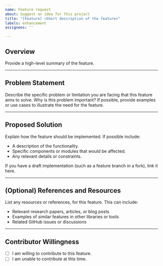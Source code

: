 ```yaml
---
name: Feature request
about: Suggest an idea for this project
title: "[Feature] <Short description of the feature>"
labels: enhancement
assignees: ''

---
```


## **Overview**
Provide a high-level summary of the feature.

---

## **Problem Statement**
Describe the specific problem or limitation you are facing that this feature aims to solve. Why is this problem important? If possible, provide examples or use cases to illustrate the need for the feature.

---

## **Proposed Solution**
Explain how the feature should be implemented. If possible include:
- A description of the functionality.
- Specific components or modules that would be affected.
- Any relevant details or constraints.

If you have a draft implementation (such as a feature branch in a fork), link it here.

---

## **(Optional) References and Resources**
List any resources or references, for this feature. This can include:
- Relevant research papers, articles, or blog posts
- Examples of similar features in other libraries or tools
- Related GitHub issues or discussions

---

## **Contributor Willingness**
- [ ] I am willing to contribute to this feature.
- [ ] I am unable to contribute at this time.
